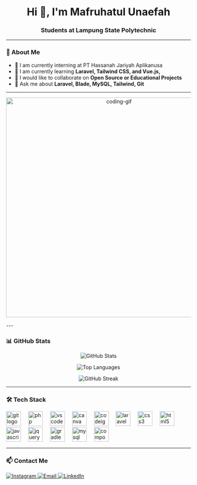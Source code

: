 <h1 align="center">Hi 👋, I'm Mafruhatul Unaefah</h1>
<h3 align="center">Students at Lampung State Polytechnic</h3>

---

### 🌟 About Me

- 🔭 I am currently interning at PT Hassanah Jariyah Aplikanusa
- 🌱 I am currently learning **Laravel, Tailwind CSS, and Vue.js,**
- 👯 I would like to collaborate on **Open Source or Educational Projects**
- 💬 Ask me about **Laravel, Blade, MySQL, Tailwind, Git**

---
<p align="center">
  <img src="https://media.giphy.com/media/L1R1tvI9svkIWwpVYr/giphy.gif" width="600" alt="coding-gif"/>
</p>
---

### 📊 GitHub Stats

<p align="center">
  <img src="https://github-readme-stats.vercel.app/api?username=MafruhatulUnaefah&show_icons=true&theme=tokyonight&count_private=true" alt="GitHub Stats" />
</p>

<p align="center">
  <img src="https://github-readme-stats.vercel.app/api/top-langs/?username=MafruhatulUnaefah&layout=compact&theme=tokyonight" alt="Top Languages" />
</p>

<p align="center">
  <img src="https://streak-stats.demolab.com?user=MafruhatulUnaefah&theme=tokyonight&date_format=M%20j%5B%2C%20Y%5D" alt="GitHub Streak" />
</p>

---

### 🛠 Tech Stack

<div align="left">
  <img src="https://cdn.jsdelivr.net/gh/devicons/devicon/icons/git/git-original.svg" height="40" alt="git logo"  />
  <img width="12" />
  <img src="https://cdn.jsdelivr.net/gh/devicons/devicon/icons/php/php-original.svg" height="40" alt="php logo"  />
  <img width="12" />
  <img src="https://cdn.jsdelivr.net/gh/devicons/devicon/icons/vscode/vscode-original.svg" height="40" alt="vscode logo"  />
  <img width="12" />
  <img src="https://cdn.jsdelivr.net/gh/devicons/devicon/icons/canva/canva-original.svg" height="40" alt="canva logo"  />
  <img width="12" />
  <img src="https://cdn.jsdelivr.net/gh/devicons/devicon/icons/codeigniter/codeigniter-plain.svg" height="40" alt="codeigniter logo"  />
  <img width="12" />
  <img src="https://cdn.jsdelivr.net/gh/devicons/devicon/icons/laravel/laravel-original.svg" height="40" alt="laravel logo"  />
  <img width="12" />
  <img src="https://cdn.jsdelivr.net/gh/devicons/devicon/icons/css3/css3-original.svg" height="40" alt="css3 logo"  />
  <img width="12" />
  <img src="https://cdn.jsdelivr.net/gh/devicons/devicon/icons/html5/html5-original.svg" height="40" alt="html5 logo"  />
  <img width="12" />
  <img src="https://cdn.jsdelivr.net/gh/devicons/devicon/icons/javascript/javascript-original.svg" height="40" alt="javascript logo"  />
  <img width="12" />
  <img src="https://cdn.jsdelivr.net/gh/devicons/devicon/icons/jquery/jquery-original.svg" height="40" alt="jquery logo"  />
  <img width="12" />
  <img src="https://cdn.jsdelivr.net/gh/devicons/devicon/icons/gradle/gradle-original.svg" height="40" alt="gradle logo"  />
  <img width="12" />
  <img src="https://cdn.jsdelivr.net/gh/devicons/devicon/icons/mysql/mysql-original.svg" height="40" alt="mysql logo"  />
  <img width="12" />
  <img src="https://cdn.jsdelivr.net/gh/devicons/devicon/icons/composer/composer-original.svg" height="40" alt="composer logo"  />
  <img width="12"/>
</div>

---

### 📫 Contact Me

<p align="left">
  <a href="https://www.instagram.com/mfrunaa_12/" target="_blank">
    <img src="https://img.shields.io/badge/Instagram-E4405F?style=for-the-badge&logo=instagram&logoColor=white" alt="Instagram"/>
  </a>
  <a href="mailto:mafruhatulkampus.1211@gmail.com">
    <img src="https://img.shields.io/badge/Email-D14836?style=for-the-badge&logo=gmail&logoColor=white" alt="Email"/>
  </a>
  <a href="https://www.linkedin.com/in/mafruhatul-unaefah/" target="_blank">
    <img src="https://img.shields.io/badge/LinkedIn-0077B5?style=for-the-badge&logo=linkedin&logoColor=white" alt="LinkedIn"/>
  </a>
</p>

